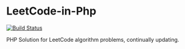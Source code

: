 # LeetCode-in-Php

[![Build Status](https://travis-ci.org/php4dev/LeetCode-in-Php.svg?branch=master)](https://travis-ci.org/php4dev/LeetCode-in-Php)

PHP Solution for LeetCode algorithm problems, continually updating.
